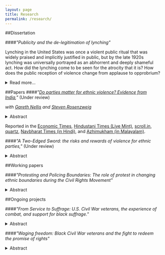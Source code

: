 ```yaml
---
layout: page
title: Research
permalink: /research/
---
```

##Dissertation<a name="dissertation"></a>

####*"Publicity and the de-legitimation of lynching"*

Lynching in the United States was once a violent public ritual that was widely praised and implicitly justified in public, but by the late 1920s lynching was universally portrayed as an abhorrent and deeply shameful act. How did the lynching come to be seen for the atrocity that it is? How does the public reception of violence change from applause to opprobrium?
<details>
<summary>Read more...</summary>
Political scientists that who study violence seek to explain its occurrence, the forms it takes, and its political consequences. While research about violence spans many disciplines and encompasses questions ranging from war to policing and incarceration, and from organized crime to riots and pogroms, types of violence often are treated separately. All of these disparate forms of violence share a key trait: they are subjected to societal evaluations as either acceptable or unacceptable. Max Weber defined politics as contestation over the state as the "sole source of the 'right' to use violence." But how is the "right" to violence determined?  The question of how violence becomes legitimate or illegitimate is one of the most fundamental questions in politics, yet it is little understood. Literature on violence addresses this the question only in passing. Research on communications and public opinion examines questions of public legitimacy, but rarely addresses evaluations of violence. And finally, international relations theories of norms and norm transformation provide insight on how legitimation takes place, but have not yet been applied to violence per se.

This dissertation places the legitimation and de-legitimation of violence squarely at the center of a new research agenda. After laying out the scope of this new problem, I propose a theory of `publicity shocks' to explain how non-state violence becomes publicly unacceptable. I argue that between the late 19th century and the eve of Second World War, the expanding geographic reach of publicity about lynching---due to revolutions in transportation and communication---and growing inclusion of African American voices in public debate brought about a dramatic reversal in public support for lynching. To test this argument, I compile and analyze new data on press coverage of lynching in over eight million newspaper issues from 1880 to 1940, railroad and telegraph networks, and campaigns of anti-lynching activists.

"Legitimation and Violence" introduces the puzzle of lynching and the problem of (de) legitimating violence. I develop a typology for transformations in the legitimacy of violence defined by whether that violence is perpetrated by the state or non-state actors, increasing or decreasing legitimacy, and the power imbalance between perpetrators/beneficiaries and victims. In the next chapter, "A Theory of Publicity Shocks," I draw on international relations scholarship on norms and sociological accounts of scandals to develop the theory of 'publicity shocks', which explains how non-state violence can become illegitimate under conditions of middle to low power imbalance. I argue that the expansion of publicity in two dimensions---geographic reach and inclusivity in participation in public debates---undermines justifications for violence. In the case of lynching, the communications revolution brought about by railroad and telegraph expansion and publicity campaigns by activists generated increasing criticism for lynching, which  and helped bring an end to the practice. 

I first present evidence that technological change helped to increase the reach of publicity about lynching in "Technology and Coverage of Lynching." Analyzing a very large panel dataset of newspaper issues published in the wake of lynchings, I demonstrate that lynchings were far less likely to receive publicity when far from newspapers, but that the introduction of railroad and telegraphic infrastructure offset this obscurity, bringing news of lynchings to a national audience. These findings hold in simple cross-tabulations and are robust to including controls as well as fixed effects for year, county of lynching, and newspaper publication. I build on this initial finding in "The Consequences of Lynching Publicity."  I extend my panel dataset of newspaper issues by coding the content of lynching coverage using dozens of keywords and phrases that map onto pro- and anti-lynching frames. I then analyze this coverage to show that coverage in papers in geographically and culturally distant counties is more critical. I supplement this with historical accounts to demonstrate how this happened, emphasizing three mechanisms: unsympathetic audiences, inability to silence critics, and loss of control over narratives.

I then turn to examining the results of greater inclusivity. In "New Voices: the Publicity Campaigns of Anti-Lynching Movement," I present evidence that anti-lynching activists made publicity their central strategy, using investigations, publicity campaigns with the aim of giving voice African American counter-narratives that contradicted Southern white justifications for lynching. I then test the effectiveness of these efforts at getting newspapers to adopt more critical frames for lynching that humanize victims and question their guilt, raise concerns about lawlessness, and condemn mobs and public officials. In a series of historical case-studies on publicity campaigns by Ida Wells and the NAACP, the Scottsboro appeals trial, and Congressional hearings on anti-lynching legislation, I employ interrupted time-series analysis to show that publicity campaigns by anti-lynching activists that voiced African American narratives about lynching changed the content of press coverage. 

Finally, I conclude with "Bad for Business: Negative Publicity and the End of Lynching." In this chapter, I investigate how the increasingly critical publicity of lynching helped bring an end to the practice. I present historical evidence of Southern politicians and elites raising concerns about the costs of lynching to their and their towns' reputations. I supplement this by showing, with data on the extent and content of newspaper coverage of lynchings, that, following a lynching eliciting a widespread, negative reaction, newspapers in nearby counties are more critical of lynching and lynching is less likely to occur. I also employ a difference-in-difference strategy to show how a campaign that threatened public denunciation of sheriffs who failed to uphold pledges to prevent lynchings reduced the incidence of lynching.

My research on public debates about lynching shows that expanding the publicity of violence can undermine its acceptability. These findings both call attention to the need to investigate how violence is legitimated and make contributions to diverse fields of study. By explaining why violence becomes legitimate or illegitimate, this research contributes to the study of violence more broadly by illuminating how norms constrain or enable potential perpetrators of violence to use specific repertoires of violence and structure the consequences of that violence. This dissertation also contributes to study of norms and political communication by providing theory and evidence for how changes in information technology can unsettle long established norms. Finally, these findings contribute to the study race and criminal justice in America by examining discourses about racial violence and the methods employed by activists to change them. This has particular relevance for making sense of recent controversies surrounding race and police violence in America.
</details>


##Papers<a name="publications"></a>
####*"<a href='https://dl.dropboxusercontent.com/u/8139153/mdweaver_github_io/NellisWeaverRosenzweig-APSA2015.pdf'>Do parties matter for ethnic violence? Evidence from India</a>,"* (Under review)

*with <a href="http://www.garethnellis.com/">Gareth Nellis</a> and <a href="http://www.stevencrosenzweig.com/">Steven Rosenzweig</a>*

<details>
<summary>Abstract</summary>
Ethnic-group conflict is among the most serious threats facing young democracies. In this paper, we investigate whether the partisanship of incumbent politicians affects the incidence and severity of local ethnic violence. We theorize that incumbents from multiethnic parties with long-standing attachments to victimized minority groups face uniquely strong incentives to quell ethnic unrest. To test our argument, we use a novel application of the regression-discontinuity design and show that as-if random victory by candidates representing India's Congress party in close state assembly elections between 1962 and 2000 reduced Hindu-Muslim rioting. The effects are large. Simulations suggest that had Congress lost all close elections in this period, India would have experienced 10 percent more riots. Additional analyses corroborate the mechanisms underlying our theory. Our findings shed new light on parties' connection to ethnic conflict, the relevance of party labels in developing states, and the puzzle of democratic consolidation in ethnically-divided societies.
</details>

Reported in the <a href="http://economictimes.indiatimes.com/news/politics-and-nation/bjp-gains-in-polls-after-every-riot-says-yale-study/articleshow/45378840.cms">Economic Times</a>, <a href="http://www.livemint.com/Opinion/5zyfXWWbWZHDDmyCqpAuvO/The-alchemy-of-HinduMuslim-riots-in-India.html">Hindustani Times (Live Mint)</a>, <a href="http://scroll.in/article/690416/electing-congress-mlas-reduce-chances-of-riots-by-32-says-new-yale-study/">scroll.in</a>, <a href="http://qz.com/298281/there-are-fewer-hindu-muslim-riots-when-the-congress-is-in-power-new-study-shows/">quartz</a>, <a href="http://navbharattimes.indiatimes.com/india/there-are-fewer-hindu-muslim-riots-when-the-congress-is-in-power-new-study-shows/articleshow/45241370.cms">Navbharat Times (in Hindi)</a>, and <a href="http://www.azhimukham.com/news/2604/congress-mlas-reduce-chances-of-hindu-muslim-riots-yale-study">Azhimukham (in Malayalam)</a>.


####*"A Two-Edged Sword: the risks and rewards of violence for ethnic parties,"* (Under review)

<details>
<summary>Abstract</summary>
What are the political consequences of ethnic violence? Research over several decades suggests that ethnic political parties benefit from ethnic violence. While these claims are widespread and are the foundation for many theoretical explanations of ethnic politics, there are good reasons to doubt that ethnic violence necessarily causes support for ethnic political parties. Moreover, these claims have not been systematically tested. In this paper, I suggest that the effects of ethnic violence on support for ethnic political parties differ (and may be opposite) for individuals with and without an ethnonationalist ideology. I test these arguments using a novel research design and data from Northern Ireland. I find that the average effect of both inter- and intra-group violence on support for ethnic parties is nil. This is because violence causes  people who hold an ethnonationalist ideology to support ethnic parties, while it causes people who don't to oppose them.
</details>

##Working papers<a name="papers"></a>

####*"Protesting and Policing Boundaries: The role of protest in changing ethnic boundaries during the Civil Rights Movement"*

<details>
<summary>Abstract</summary>
How are ethnic boundaries altered in the wake of challenges to ethnic hierarchy? While ethnic boundaries may evolve in the longterm, I argue that in moments of rupture boundaries can change quickly. Mass incarceration and police stop-and-frisk policies evidence the fact that the security apparatus of the state can institutionalize racial and ethnic boundaries through the threat of and use of violence. In this paper, I examine how the 1966 Campaign by the Chicago Freedom Movement led by Martin Luther King, Jr. and the Southern Christian Leadership Conference altered the police behavior towards, and thus the racial boundary of, the black community in American cities. I use unique data, collected in 1966, on the details of nearly twenty thousand police-citizen interactions in Chicago, Boston, and DC. In the midst of this data collection, the SCLC began housing demonstrations in Chicago. I exploit this coincidence to test whether the protests led the policing of black communities and the application of state power at the racial boundary, to intensify or abate. By showing how the police responded to protest against the racial status quo, this paper furthers understanding of the intersection of race and criminal law. More generally, this paper employs a strong research design and unique data on ethnic practices at the micro-level to show that the contents of ethnic boundaries change quickly during social upheaval.
</details>

##Ongoing projects<a name="projects"></a>

####*"From Service to Suffrage: U.S. Civil War veterans, the experience of combat, and support for black suffrage."*

<details>
<summary>Abstract</summary>
How does war shape post-conflict politics? One important source of change comes from returning veterans who have acquired new skills, experiences, and attitudes during the war. In the wake of the U.S. Civil War, the expansion of civil rights to African Americans was a central debate in American politics. In many states, the expansion of suffrage to black men was put to a popular referendum. I argue that returning veterans brought home new perspectives on expanding suffrage. The military service and combat experience of Union veterans increased their support for black suffrage for two reasons. First, the harrowing experiences and sacrifices made during combat motivated veterans to make the outcome of the war meaningful. This made them particularly responsive to Republican efforts to "wave the bloody shirt" when mobilizing support for equalizing rights. Second, many white veterans lived and fought alongside black soldiers during the war, which created an opportunity for them to break down racial stereotypes and develop respect for the equal humanity of their black comrades. Drawing on complete enlistment and service records of Union regiments and county referenda returns from Iowa, Wisconsin, and New York, I show in a difference-in-difference design that that counties where a greater proportion of military-aged males served and saw combat experience had much higher support for black suffrage after the war.
</details>


####*"Waging freedom: Black Civil War veterans and the fight to redeem the promise of rights"*

<details>
<summary>Abstract</summary>
Political and civil rights are not self-enforcing. When these rights are extended to previously excluded groups, attempts to exercise these rights are often stymied by violent suppression. Can the oppressed effectively obtain their rights by organizing in self-defense? While the efficacy of violence in denying people electoral and civil rights has been widely studied, the efficacy of organized resistance has not. During Reconstruction, Southern whites used an array of threats and violence to deny newly freed blacks access to their rights. But there are many anecdotes of black veterans used their military training to create local organizations that conducted military drills, escorted voters to the polls, and negotiated better labor contracts. Did the presence of black veterans with the new capacities to organize and use violence enable black citizens to exercise their rights? I match the nearly 200 thousand surviving veterans of the US Colored Troops to 1870 census records to identify counties with greater concentrations of veterans. I then test the effect of concentration of black veterans on black voter registration, turnout, land ownership, and equality before the criminal law. Because the settlement of veterans is not random, I condition on the presence of US military units, Freedmans Bureau agents, and pre-war black population. I also instrument for the presence of black veterans using distance from their place of mustering out. This project contributes not only to understanding the history of Reconstruction, but also adds to the literatures on ex-combatants and on electoral violence.
</details>
